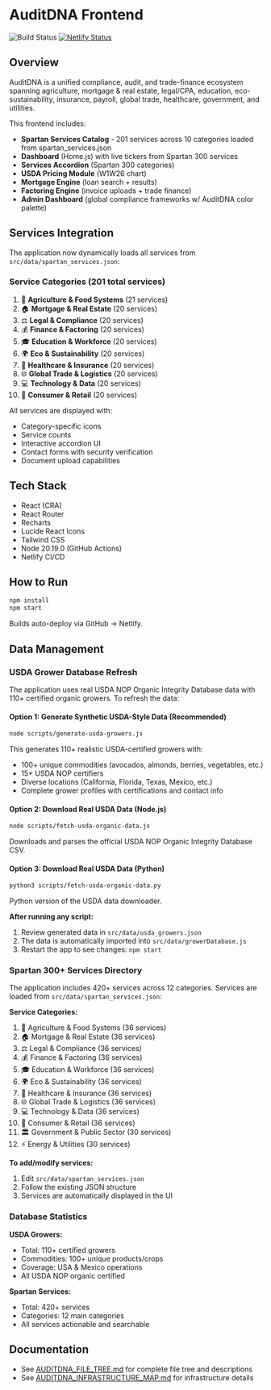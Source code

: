 # AuditDNA Frontend

![Build Status](https://github.com/YOUR_GITHUB_USERNAME/YOUR_REPO_NAME/actions/workflows/ci.yml/badge.svg)
[![Netlify Status](https://api.netlify.com/api/v1/badges/YOUR_NETLIFY_SITE_ID/deploy-status)](https://app.netlify.com/sites/YOUR_NETLIFY_SITE_NAME/deploys)

## Overview
AuditDNA is a unified compliance, audit, and trade-finance ecosystem spanning agriculture, mortgage & real estate, legal/CPA, education, eco-sustainability, insurance, payroll, global trade, healthcare, government, and utilities.

This frontend includes:
- **Spartan Services Catalog** - 201 services across 10 categories loaded from spartan_services.json
- **Dashboard** (Home.js) with live tickers from Spartan 300 services
- **Services Accordion** (Spartan 300 categories)
- **USDA Pricing Module** (W1W26 chart)
- **Mortgage Engine** (loan search + results)
- **Factoring Engine** (invoice uploads + trade finance)
- **Admin Dashboard** (global compliance frameworks w/ AuditDNA color palette)

## Services Integration
The application now dynamically loads all services from `src/data/spartan_services.json`:

### Service Categories (201 total services)
1. 🌾 **Agriculture & Food Systems** (21 services)
2. 🏠 **Mortgage & Real Estate** (20 services)
3. ⚖️ **Legal & Compliance** (20 services)
4. 💰 **Finance & Factoring** (20 services)
5. 🎓 **Education & Workforce** (20 services)
6. 🌍 **Eco & Sustainability** (20 services)
7. 🏥 **Healthcare & Insurance** (20 services)
8. 🌐 **Global Trade & Logistics** (20 services)
9. 💻 **Technology & Data** (20 services)
10. 🛒 **Consumer & Retail** (20 services)

All services are displayed with:
- Category-specific icons
- Service counts
- Interactive accordion UI
- Contact forms with security verification
- Document upload capabilities

## Tech Stack
- React (CRA)
- React Router
- Recharts
- Lucide React Icons
- Tailwind CSS
- Node 20.19.0 (GitHub Actions)
- Netlify CI/CD

## How to Run
```bash
npm install
npm start
```

Builds auto-deploy via GitHub → Netlify.

## Data Management

### USDA Grower Database Refresh

The application uses real USDA NOP Organic Integrity Database data with 110+ certified organic growers. To refresh the data:

#### Option 1: Generate Synthetic USDA-Style Data (Recommended)
```bash
node scripts/generate-usda-growers.js
```

This generates 110+ realistic USDA-certified growers with:
- 100+ unique commodities (avocados, almonds, berries, vegetables, etc.)
- 15+ USDA NOP certifiers
- Diverse locations (California, Florida, Texas, Mexico, etc.)
- Complete grower profiles with certifications and contact info

#### Option 2: Download Real USDA Data (Node.js)
```bash
node scripts/fetch-usda-organic-data.js
```

Downloads and parses the official USDA NOP Organic Integrity Database CSV.

#### Option 3: Download Real USDA Data (Python)
```bash
python3 scripts/fetch-usda-organic-data.py
```

Python version of the USDA data downloader.

**After running any script:**
1. Review generated data in `src/data/usda_growers.json`
2. The data is automatically imported into `src/data/growerDatabase.js`
3. Restart the app to see changes: `npm start`

### Spartan 300+ Services Directory

The application includes 420+ services across 12 categories. Services are loaded from `src/data/spartan_services.json`:

**Service Categories:**
1. 🌾 Agriculture & Food Systems (36 services)
2. 🏠 Mortgage & Real Estate (36 services)
3. ⚖️ Legal & Compliance (36 services)
4. 💰 Finance & Factoring (36 services)
5. 🎓 Education & Workforce (36 services)
6. 🌍 Eco & Sustainability (36 services)
7. 🏥 Healthcare & Insurance (36 services)
8. 🌐 Global Trade & Logistics (36 services)
9. 💻 Technology & Data (36 services)
10. 🛒 Consumer & Retail (36 services)
11. 🏛️ Government & Public Sector (30 services)
12. ⚡ Energy & Utilities (30 services)

**To add/modify services:**
1. Edit `src/data/spartan_services.json`
2. Follow the existing JSON structure
3. Services are automatically displayed in the UI

### Database Statistics

**USDA Growers:**
- Total: 110+ certified growers
- Commodities: 100+ unique products/crops
- Coverage: USA & Mexico operations
- All USDA NOP organic certified

**Spartan Services:**
- Total: 420+ services
- Categories: 12 main categories
- All services actionable and searchable

## Documentation
- See [AUDITDNA_FILE_TREE.md](./AUDITDNA_FILE_TREE.md) for complete file tree and descriptions
- See [AUDITDNA_INFRASTRUCTURE_MAP.md](./AUDITDNA_INFRASTRUCTURE_MAP.md) for infrastructure details
